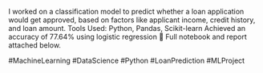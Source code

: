 I worked on a classification model to predict whether a loan application would get approved, based on factors like applicant income, credit history, and loan amount.
Tools Used: Python, Pandas, Scikit-learn
Achieved an accuracy of 77.64% using logistic regression
📎 Full notebook and report attached below.

#MachineLearning #DataScience #Python #LoanPrediction #MLProject
